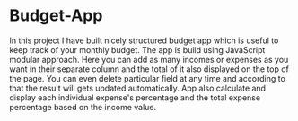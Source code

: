 # Budget-App

In this project I have built nicely structured budget app which is useful to keep track of your monthly budget. The app is build using JavaScript modular approach. Here you can add as many incomes or expenses as you want in their separate column and the total of it also displayed on the top of the page. You can even delete particular field at any time and according to that the result will gets updated automatically. App also calculate and display each individual expense's percentage and the total expense percentage based on the income value.
